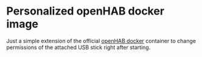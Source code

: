 # Personalized openHAB docker image

Just a simple extension of the official [openHAB
docker](https://hub.docker.com/r/openhab/openhab/) container to change
permissions of the attached USB stick right after starting.
